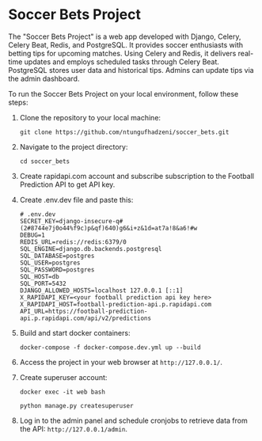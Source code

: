 # Soccer Bets Project
The "Soccer Bets Project" is a web app developed with
Django, Celery, Celery Beat, Redis, and PostgreSQL. It
provides soccer enthusiasts with betting tips for
upcoming matches. Using Celery and Redis, it
delivers real-time updates and employs scheduled
tasks through Celery Beat. PostgreSQL stores user
data and historical tips. Admins can update tips via
the admin dashboard.

To run the Soccer Bets Project on your local environment, follow these steps:

1. Clone the repository to your local machine:

    ```
   git clone https://github.com/ntungufhadzeni/soccer_bets.git
   ```
2. Navigate to the project directory:
   ```
   cd soccer_bets
   ```
3. Create rapidapi.com account and subscribe subscription to the Football Prediction API to get API key.
4. Create .env.dev file and paste this:

   ```
   # .env.dev
   SECRET_KEY=django-insecure-q#(2#8744e7j0o44%f9c)p&qf)640)g6&i+z&1d=at7a!8&a6!#w
   DEBUG=1
   REDIS_URL=redis://redis:6379/0
   SQL_ENGINE=django.db.backends.postgresql
   SQL_DATABASE=postgres
   SQL_USER=postgres
   SQL_PASSWORD=postgres
   SQL_HOST=db
   SQL_PORT=5432
   DJANGO_ALLOWED_HOSTS=localhost 127.0.0.1 [::1]
   X_RAPIDAPI_KEY=<your football prediction api key here>
   X_RAPIDAPI_HOST=football-prediction-api.p.rapidapi.com
   API_URL=https://football-prediction-api.p.rapidapi.com/api/v2/predictions
   ```
5. Build and start docker containers:
   ```
   docker-compose -f docker-compose.dev.yml up --build
    ```
6. Access the project in your web browser at `http://127.0.0.1/`.
7. Create superuser account:
   ```
   docker exec -it web bash
    ```
   ```
   python manage.py createsuperuser
    ```
8. Log in to the admin panel and schedule cronjobs to retrieve data from the API: `http://127.0.0.1/admin`.